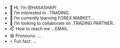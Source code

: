 - 👋 Hi, I’m @HASASHAPI
- 👀 I’m interested in ..TRADING.
- 🌱 I’m currently learning FOREX MARKET...
- 💞️ I’m looking to collaborate on .TRADING PARTNER..
- 📫 How to reach me ...EMAIL
- 😄 Pronouns: ...
- ⚡ Fun fact: ...

<!---
HASASHAPI/HASASHAPI is a ✨ special ✨ repository because its `README.md` (this file) appears on your GitHub profile.
You can click the Preview link to take a look at your changes.
--->
